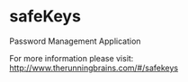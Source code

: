 safeKeys
========

Password Management Application

For more information please visit: http://www.therunningbrains.com/#/safekeys


